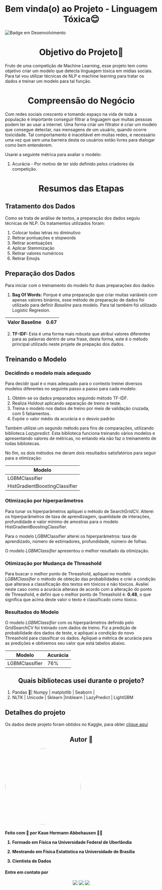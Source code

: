 <h1 align="center"> Bem vinda(o) ao Projeto - Linguagem Tóxica😊 </h1>

![Badge em Desenvolvimento](https://img.shields.io/static/v1?label=STATUS&message=COMPLETO&color=<COLOR>)

<h1 align ="center"> Objetivo do Projeto🤔</h1>

Fruto de uma competição de Machine Learning, esse projeto tem como objetivo criar um modelo que detecta linguagem tóxica em mídias sociais. Para tal vou utilizar técnicas de NLP e machine learning para tratar os dados e treinar um modelo para tal função.


<h1 align ="center"> Compreensão do Negócio</h1>

Com redes sociais crescento e tomando espaço na vida de toda a população é importante conseguir filtrar a linguagem que muitas pessoas podem ter ao usar a internet. Uma forma criar um filtrator é criar um modelo que consegue detectar, nas mensagens de um usuário, quando ocorre
toxicidade. Tal comportamento é inaceitável em muitas redes, e necessário uma vez que sem uma barreira desta os usuários estão livres para dialogar como bem entenderem. 

   
Usarei a seguinte métrica para avaliar o modelo:
1. Acurácia - Por motivo de ter sido definido pelos criadores da competição.

<h1 align ="center"> Resumos das Etapas</h1>

<h2 align ="left"> Tratamento dos Dados</h2>

Como se trata de análise de textos, a preparação dos dados seguiu técnicas de NLP. Os tratamentos utilizados foram:


1. Colocar todas letras no diminutivo
2. Retirar pontuações e stopwords
3. Retirar acentuações
4. Aplicar Stemmização
5. Retirar valores numéricos
6. Retirar Emojis

<h2 align ="left"> Preparação dos Dados </h2>

Para iniciar com o treinamento do modelo fiz duas preparações dos dados:

1. **Bag Of Words:** Porque é uma preparação que criar muitas variáveis com apenas valores binários, esse método de preparação de dados foi utilizado para definir *Baseline* para modelo. Para tal também foi utilizado Logistic Regresion.
   
| Valor Baseline                      | 0.67              |
|-------------------------------------|-------------------|

2. **TF-IDF:** Esta é uma forma mais robusta que atribui valores diferentes para as palavras dentro de uma frase, desta forma, este é o método principal utilizado neste projete de prepação dos dados. 
  
<h2 align ="left"> Treinando o Modelo</h2>

<h3 align ="left"> Decidindo o modelo mais adequado</h3>

Para decidir qual é o mais adequado para o contexto treinei diversos modelos diferentes no seguinte passo a passo para cada modelo:

1. Obtém-se os dados preparados seguindo método TF-IDF.
2. Realiza Holdout aplicando separação de treino e teste.
3. Treina o modelo nos dados de treino por meio de validação cruzada, com 5 fatiamentos.
4. Expõe o valor médio da acurácia e o desvio padrão

Também utilizei um segundo método para fins de comparações, utilizando biblioteca *Lazypredict*. Esta biblioteca funciona treinando vários modelos e apresentando valores de métricas, no entando ela não faz o treinamento de todas bibliotecas.

No fim, os dois métodos me deram dois resultados satisfatórios para seguir para a otimização:

| Modelo                             | 
|-------------------------------------|
| LGBMClassifier                              | 
| HistGradientBoostingClassifier              | 




<h3 align ="left"> Otimização por hiperparâmetros</h3>

Para tunar os hiperparâmetros apliquei o método de SearchGridCV. Alterei os hiperparâmetros de taxa de aprendizagem, quantidade de interações, profundidade e valor mínimo de amostras para o modelo HistGradientBoostingClassifier.

Para o modelo LGBMClassifier alterei os hiperparâmetros: taxa de aprendizado, número de estimadores, profundidade, número de folhas.

O modelo *LGBMClassifier* apresentou o melhor resultado da otimização.

<h3 align ="left"> Otimização por Mudança de Threashold</h3>

Para buscar o melhor ponto de Threashold, apliquei no modelo *LGBMClassifier* o método de obteção das probabilidades e criei a condição que alterava a classificação dos textos em tóxicos e não tóxicos.
Avaliei neste caso como a acurácia alterava de acordo com a alteração do ponto de Threashold, e defini que o melhor ponto de Threashold é: **0.48**, o que significa que acima deste valor o texto é classificado como tóxico.



  

  
<h3 align ="left"> Resultados do Modelo </h3>

O modelo *LGBMClassifier* com os hiperparâmetros definido pelo GridSearchCV foi treinado com dados de treino. Fiz a predição de probabilidade dos dados de teste, e apliquei a condição do novo Threashold para classificar os dados.
Apliquei a métrica de acurácia para as predições e obtivemos seu valor que está tabelos abaixo.

| Modelo                              | Acurácia         |
|-------------------------------------|------------------|
| LGBMClassifier                      | 76%             |





<h2 align ="center"> Quais bibliotecas usei durante o projeto?</h2>

1. Pandas 🐼| Numpy | matplotlib | Seaborn |
2. NLTK | Unicode | Sklearn |Imblearn | LazyPredict | LightGBM

## Detalhes do projeto


Os dados deste projeto foram obtidos no Kaggle, para obter [clique aqui](https://www.kaggle.com/competitions/ml-olympiad-toxic-language-ptbr-detection/data)



<h2 align ="center">Autor 🚀</h2>
<a>
<img style = "border-radius: 50%;" src = https://github.com/KaueAbbe/Analise_ChurnRate/assets/68445400/bd4b5b79-4826-4d72-91e4-5fc7532ac19b width="250px;" alt=""/>

 <sub><b></b></sub></a> 

<h4> Feito com 💙 por Kaue Hermann Abbehausen 👋🏽 
<br/> 
 
 1. Formado em Física na Universidade Federal de Uberlândia
 
 2. Mestrando em Física Estatística na Universidade de Brasília
    
 3. Cientista de Dados</h4>
<h4> Entre em contato por</h4>
<div align = "center"> 

 
   <a href="https://www.linkedin.com/in/kaue-abbehausen-5b1922165/" target="_blank"><img src="https://img.shields.io/badge/-LinkedIn-%230077B5?style=for-the-badge&logo=linkedin&logoColor=white" target="_blank"></a> 
  <a href="https://www.instagram.com/cienciaeanimacao/" target="_blank"><img src="https://img.shields.io/badge/-Instagram-%23E4405F?style=for-the-badge&logo=instagram&logoColor=white" target="_blank"></a>
  <a href = "mailto:kaueabbehausen@hotmail.com"><img src="https://img.shields.io/badge/Microsoft_Outlook-0078D4?style=for-the-badge&logo=microsoft-outlook&logoColor=white" target="_blank"></a>
</div>
